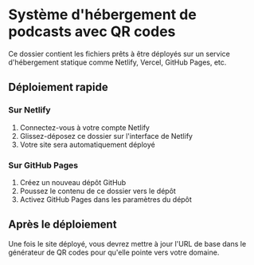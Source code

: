 # Système d'hébergement de podcasts avec QR codes

Ce dossier contient les fichiers prêts à être déployés sur un service d'hébergement statique comme Netlify, Vercel, GitHub Pages, etc.

## Déploiement rapide

### Sur Netlify

1. Connectez-vous à votre compte Netlify
2. Glissez-déposez ce dossier sur l'interface de Netlify
3. Votre site sera automatiquement déployé

### Sur GitHub Pages

1. Créez un nouveau dépôt GitHub
2. Poussez le contenu de ce dossier vers le dépôt
3. Activez GitHub Pages dans les paramètres du dépôt

## Après le déploiement

Une fois le site déployé, vous devrez mettre à jour l'URL de base dans le générateur de QR codes pour qu'elle pointe vers votre domaine.
